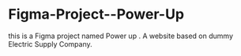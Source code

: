 # Figma-Project--Power-Up
this is a Figma project named  Power up . A website based on dummy Electric Supply Company.

